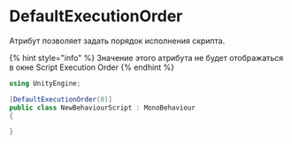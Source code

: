 # DefaultExecutionOrder

Атрибут позволяет задать порядок исполнения скрипта.

{% hint style="info" %}
Значение этого атрибута не будет отображаться в окне Script Execution Order
{% endhint %}

```csharp
using UnityEngine;

[DefaultExecutionOrder(0)]
public class NewBehaviourScript : MonoBehaviour
{

}
```



